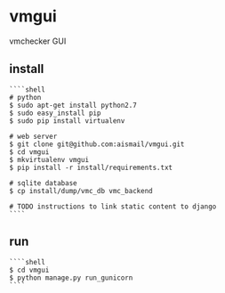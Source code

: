 vmgui
=====

vmchecker GUI

install
-------

    ````shell
    # python
    $ sudo apt-get install python2.7
    $ sudo easy_install pip
    $ sudo pip install virtualenv

    # web server
    $ git clone git@github.com:aismail/vmgui.git
    $ cd vmgui
    $ mkvirtualenv vmgui
    $ pip install -r install/requirements.txt

    # sqlite database
    $ cp install/dump/vmc_db vmc_backend

    # TODO instructions to link static content to django
    ````

run
---

    ````shell
    $ cd vmgui
    $ python manage.py run_gunicorn
    ````
